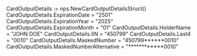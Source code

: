 CardOutputDetails := nps.NewCardOutputDetailsStruct()
CardOutputDetails.ExpirationDate = "2501"
CardOutputDetails.ExpirationYear = "2025"
CardOutputDetails.ExpirationMonth = "01"
CardOutputDetails.HolderName = "JOHN DOE"
CardOutputDetails.IIN = "450799"
CardOutputDetails.Last4 = "0010"
CardOutputDetails.MaskedNumber = "450799******0010"
CardOutputDetails.MaskedNumberAlternative = "************0010"
